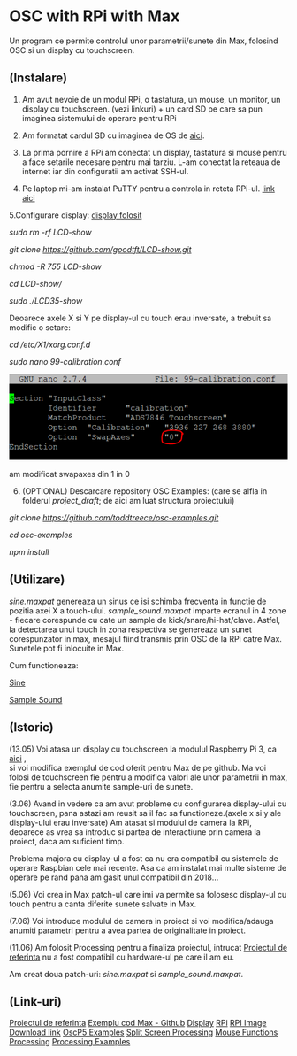 # OSC with RPi with Max
Un program ce permite controlul unor parametrii/sunete din Max, 
folosind OSC si un display cu touchscreen.


## (Instalare)
1. Am avut nevoie de un modul RPi, o tastatura, un mouse, un monitor, un display cu touchscreen.
(vezi linkuri) + un card SD pe care sa pun imaginea sistemului de operare pentru RPi

2. Am formatat cardul SD cu imaginea de OS de [aici](https://pi.processing.org/download/).

3. La prima pornire a RPi am conectat un display, tastatura si mouse pentru a face setarile necesare
pentru mai tarziu. L-am conectat la reteaua de internet iar din configuratii am activat SSH-ul.

4. Pe laptop mi-am instalat PuTTY pentru a controla in  reteta RPi-ul. [link aici](https://www.raspberrypi.org/documentation/remote-access/ssh/windows.md)

5.Configurare display: [display folosit](http://www.lcdwiki.com/3.5inch_RPi_Display)

*sudo rm -rf LCD-show*

*git clone https://github.com/goodtft/LCD-show.git*

*chmod -R 755 LCD-show*

*cd LCD-show/*

*sudo ./LCD35-show*

Deoarece axele X si Y pe display-ul cu touch erau inversate, a trebuit sa modific o setare:

*cd /etc/X1/xorg.conf.d*

*sudo nano 99-calibration.conf*

![](assets/calibration.PNG)

am modificat swapaxes din 1 in 0


6. (OPTIONAL) Descarcare repository OSC Examples: (care se alfla in folderul *project_draft*;
de aici am luat structura proiectului)

*git clone https://github.com/toddtreece/osc-examples.git*

*cd osc-examples*

*npm install*

## (Utilizare)
*sine.maxpat* genereaza un sinus ce isi schimba frecventa in functie de pozitia axei X a touch-ului. 
*sample_sound.maxpat* imparte ecranul in 4 zone - fiecare corespunde cu cate un sample de kick/snare/hi-hat/clave. Astfel, la detectarea unui touch
in zona respectiva se genereaza un sunet corespunzator in max, mesajul fiind transmis prin OSC de la RPi
catre Max. Sunetele pot fi inlocuite in Max.

Cum functioneaza:

[Sine](https://www.youtube.com/watch?v=OIpXnWo-a6E)

[Sample Sound](https://www.youtube.com/watch?v=UqsUNnRw0OE)



## (Istoric)

(13.05) Voi atasa un display cu touchscreen la modulul Raspberry Pi 3, 
ca [aici](https://learn.adafruit.com/raspberry-pi-open-sound-control/overview) ,  
si voi modifica exemplul de cod oferit pentru Max de pe github. Ma voi folosi de 
touchscreen fie pentru a modifica valori ale unor parametrii in max, fie pentru a selecta
anumite sample-uri de sunete.

(3.06) Avand in vedere ca am avut probleme cu configurarea display-ului cu touchscreen,
pana astazi am reusit sa il fac sa functioneze.(axele x si y ale display-ului erau inversate)
Am atasat si modulul de camera la RPi, deoarece as vrea sa introduc si partea de interactiune 
prin camera la proiect, daca am suficient timp.

Problema majora cu display-ul a fost ca nu era compatibil cu sistemele de operare Raspbian cele mai recente.
Asa ca am instalat mai multe sisteme de operare pe rand pana am gasit unul compatibil din 2018...

(5.06) Voi crea in Max patch-ul care imi va permite sa folosesc display-ul cu touch pentru
a canta diferite sunete salvate in Max.

(7.06) Voi introduce modulul de camera in proiect si voi modifica/adauga anumiti parametri
pentru a avea partea de originalitate in proiect.

(11.06) Am folosit Processing pentru a finaliza proiectul, intrucat [Proiectul de referinta](https://learn.adafruit.com/raspberry-pi-open-sound-control/overview)
nu a fost compatibil cu hardware-ul pe care il am eu.

Am creat doua patch-uri: *sine.maxpat* si *sample_sound.maxpat*.   

## (Link-uri)
[Proiectul de referinta](https://learn.adafruit.com/raspberry-pi-open-sound-control/overview)
[Exemplu cod Max - Github](https://github.com/toddtreece/osc-examples/tree/master/max)
[Display](https://cleste.ro/touchscreen-lcd-3-5-raspberry-pi.html?utm_medium=GoogleAds&utm_campaign=ShoppingAds&utm_source=&gclid=CjwKCAjwnPOEBhA0EiwA609Redt0FJatNi1cETA4rIvLW_SqGVTzwSwQtlyhd4GbRK3dNmiwhXP7jBoCPN4QAvD_BwE)
[RPi](https://www.raspberrypi.org/products/raspberry-pi-3-model-b/)
[RPI Image Download link](https://pi.processing.org/download/)
[OscP5 Examples](http://www.sojamo.de/libraries/oscp5/)
[Split Screen Processing](https://forum.processing.org/one/topic/scale-divide-screen-into-four-areas.html)
[Mouse Functions Processing](https://processing.org/examples/mousefunctions.html)
[Processing Examples](https://processing.org/examples/)
